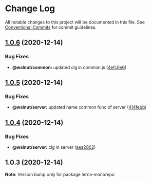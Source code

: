 # Change Log

All notable changes to this project will be documented in this file.
See [Conventional Commits](https://conventionalcommits.org) for commit guidelines.

## [1.0.6](https://github.com/lucabecci/lerna-test/compare/v1.0.5...v1.0.6) (2020-12-14)


### Bug Fixes

* **@walnut/common:** updated clg in common.js ([4efc9e6](https://github.com/lucabecci/lerna-test/commit/4efc9e6c5ad4595989e1e720074aae67d597ca81))





## [1.0.5](https://github.com/lucabecci/lerna-test/compare/v1.0.4...v1.0.5) (2020-12-14)


### Bug Fixes

* **@walnut/server:** updated name common func  of server ([414febb](https://github.com/lucabecci/lerna-test/commit/414febb4a03be75189a35745740e42f0e8b07577))





## [1.0.4](https://github.com/lucabecci/lerna-test/compare/v1.0.3...v1.0.4) (2020-12-14)


### Bug Fixes

* **@walnut/server:** clg in server ([aea2802](https://github.com/lucabecci/lerna-test/commit/aea28028415c80515d9a63ade3a3a5f9f4728cc3))





## 1.0.3 (2020-12-14)

**Note:** Version bump only for package lerna-monorepo
